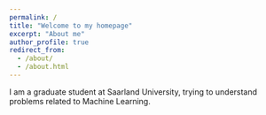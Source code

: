 ```yaml
---
permalink: /
title: "Welcome to my homepage"
excerpt: "About me"
author_profile: true
redirect_from: 
  - /about/
  - /about.html
---
```

I am a graduate student at Saarland University, trying to understand problems related to Machine Learning. 



